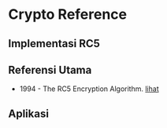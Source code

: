 # Crypto Reference

## Implementasi RC5

## Referensi Utama

* 1994 - The RC5 Encryption Algorithm. [lihat](1994.rivest.pdf)

## Aplikasi